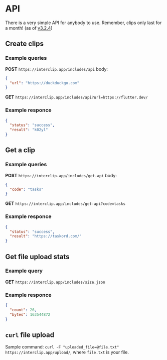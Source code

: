 # API

There is a very simple API for anybody to use. Remember, clips only last for a month! (as of [v3.2.4](https://github.com/aperta-principium/Interclip/releases/tag/v3.2.4))

## Create clips

### Example queries

**POST**
`https://interclip.app/includes/api`
body:

```json
{
  "url": "https://duckduckgo.com"
}
```

**GET**
`https://interclip.app/includes/api?url=https://flutter.dev/`

### Example responce

```json
{
  "status": "success",
  "result": "k02yl"
}
```

## Get a clip

### Example queries

**POST**
`https://interclip.app/includes/get-api`
body:

```json
{
  "code": "tasks"
}
```

**GET**
`https://interclip.app/includes/get-api?code=tasks`

### Example responce

```json
{
  "status": "success",
  "result": "https://taskord.com/"
}
```

## Get file upload stats

### Example query

**GET**
`https://interclip.app/includes/size.json`

### Example responce

```json
{
  "count": 26,
  "bytes": 163544872
}
```

## `curl` file upload

Sample command: `curl -F "uploaded_file=@file.txt" https://interclip.app/upload/`, where `file.txt` is your file.
